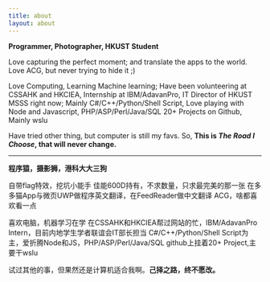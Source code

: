 ```yaml
---
title: about
layout: about
---
```

**Programmer, Photographer, HKUST Student**

Love capturing the perfect moment; 
and translate the apps to the world. 
Love ACG, but never trying to hide it ;)

Love Computing, Learning Machine learning;
Have been volunteering at CSSAHK and HKCIEA, Internship at IBM/AdavanPro, IT Director of HKUST MSSS right now;
Mainly C#/C++/Python/Shell Script, Love playing with Node and Javascript, PHP/ASP/Perl/Java/SQL
20+ Projects on Github, Mainly wslu

Have tried other thing, but computer is still my favs. So, **This is *The Road I Choose*, that will never change.**

---

**程序猿，摄影狮，港科大大三狗**

自带flag特效，挖坑小能手
佳能600D持有，不求数量，只求最完美的那一张
在多多猫App与微页UWP做程序英文翻译，在FeedReader做中文翻译
ACG，啥都喜欢看一点

喜欢电脑，机器学习在学
在CSSAHK和HKCIEA帮过网站的忙，IBM/AdavanPro Intern，目前内地学生学者联谊会IT部长担当
C#/C++/Python/Shell Script为主，爱折腾Node和JS，PHP/ASP/Perl/Java/SQL
github上挂着20+ Project,主要干wslu

试过其他的事，但果然还是计算机适合我啊。**己择之路，终不愿改。**